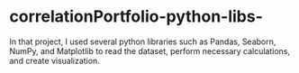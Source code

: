# correlationPortfolio-python-libs-
In that project, I used several python libraries such as Pandas, Seaborn, NumPy, and Matplotlib to read the dataset, perform necessary calculations, and create visualization.
